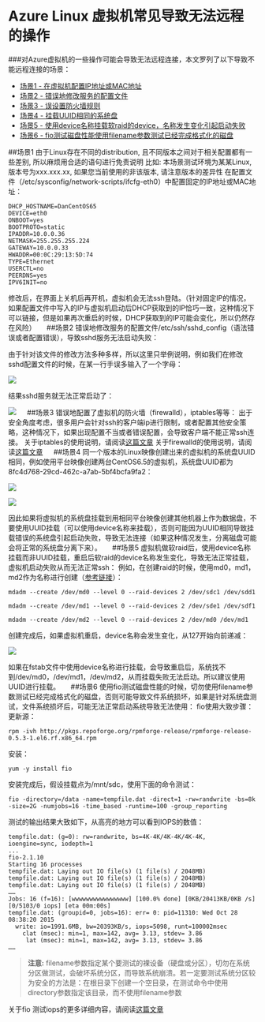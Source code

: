 <properties 
	pageTitle="Azure linux虚拟机常见导致无法远程的操作" 
	description="对Azure虚拟机的一些操作可能会导致无法远程连接，本文罗列了些常见的场景。" 
	services="virtual machine" 
	documentationCenter="" 
	authors=""
	manager="" 
	editor=""/>
<tags ms.service="virtual-machines-aog" ms.date="" wacn.date="07/06/2016"/>

# Azure Linux 虚拟机常见导致无法远程的操作

###对Azure虚拟机的一些操作可能会导致无法远程连接，本文罗列了以下导致不能远程连接的场景：

- [场景1 - 在虚拟机配置IP地址或MAC地址](#scenario01)
- [场景2 - 错误地修改服务的配置文件](#scenario02)
- [场景3 - 误设置防火墙规则](#scenario03)
- [场景4 - 挂载UUID相同的系统盘](#scenario04)
- [场景5 - 使用device名称挂载软raid的device，名称发生变化引起启动失败](#scenario05)
- [场景6 - fio测试磁盘性能使用filename参数测试已经完成格式化的磁盘](#scenario06)


##<a id="scenario01"></a>场景1 
由于Linux存在不同的distribution, 且不同版本之间对于相关配置都有一些差别, 所以麻烦用合适的语句进行免责说明
比如:
本场景测试环境为某某Linux, 版本号为xxx.xxx.xx, 如果您当前使用的非该版本, 请注意版本的差异性
在配置文件（/etc/sysconfig/network-scripts/ifcfg-eth0）中配置固定的IP地址或MAC地址：

	DHCP_HOSTNAME=DanCentOS65
	DEVICE=eth0
	ONBOOT=yes
	BOOTPROTO=static
	IPADDR=10.0.0.36
	NETMASK=255.255.255.224
	GATEWAY=10.0.0.33
	HWADDR=00:0C:29:13:5D:74
	TYPE=Ethernet
	USERCTL=no
	PEERDNS=yes
	IPV6INIT=no

修改后，在界面上关机后再开机，虚拟机会无法ssh登陆。（针对固定IP的情况，如果配置文件中写入的IP与虚拟机启动后DHCP获取到的IP恰巧一致，这种情况下可以链接，但是如果再次重启的时候，DHCP获取到的IP可能会变化，所以仍然存在风险）
 
##<a id="scenario02"></a>场景2 
错误地修改服务的配置文件/etc/ssh/sshd_config（语法错误或者配置错误），导致sshd服务无法启动失败：

由于针对该文件的修改方法多种多样，所以这里只举例说明，例如我们在修改sshd配置文件的时候，在某一行手误多输入了一个字母：

![](./media/aog-virtual-machines-linux-scenarios-unable-to-remote/scenario-02-01.png) 
 
结果sshd服务就无法正常启动了：

 ![](./media/aog-virtual-machines-linux-scenarios-unable-to-remote/scenario-02-02.png) 
 
##<a id="scenario03"></a>场景3
错误地配置了虚拟机的防火墙（firewalld），iptables等等：
出于安全角度考虑，很多用户会针对ssh的客户端ip进行限制，或者配置其他安全策略，这种情况下，如果出现配置不当或者错误配置，会导致客户端不能正常ssh连接。
关于iptables的使用说明，请阅读[这篇文章](https://wiki.centos.org/HowTos/Network/IPTables)
关于firewalld的使用说明，请阅读[这篇文章](https://access.redhat.com/documentation/zh-CN/Red_Hat_Enterprise_Linux/7/html/Security_Guide/sec-Using_Firewalls.html#sec-Introduction_to_firewalld)
 
##<a id="scenario04"></a>场景4 
同一个版本的Linux映像创建出来的虚拟机的系统盘UUID相同，例如使用平台映像创建两台CentOS6.5的虚拟机，系统盘UUID都为8fc4d768-29cd-462c-a7ab-5bf4bcfa9fa2：

  ![](./media/aog-virtual-machines-linux-scenarios-unable-to-remote/scenario-04-01.png) 

  ![](./media/aog-virtual-machines-linux-scenarios-unable-to-remote/scenario-04-02.png) 
 
因此如果将虚拟机的系统盘挂载到用相同平台映像创建其他机器上作为数据盘，不要使用UUID挂载（可以使用device名称来挂载），否则可能因为UUID相同导致挂载错误的系统盘引起启动失败，导致无法连接（如果这种情况发生，分离磁盘可能会将正常的系统盘分离下来）。
 
##<a id="scenario05"></a>场景5 
虚拟机做软raid后，使用device名称挂载而非UUID挂载，重启后软raid的device名称发生变化，导致无法正常挂载，虚拟机启动失败从而无法正常ssh：
例如，在创建raid的时候，使用md0，md1，md2作为名称进行创建（[参考链接](/documentation/articles/virtual-machines-linux-configure-raid/)）：

`mdadm --create /dev/md0 --level 0 --raid-devices 2 /dev/sdc1 /dev/sdd1`

`mdadm --create /dev/md1 --level 0 --raid-devices 2 /dev/sde1 /dev/sdf1`

`mdadm --create /dev/md2 --level 0 --raid-devices 2 /dev/md0 /dev/md1`

创建完成后，如果虚拟机重启，device名称会发生变化，从127开始向前递减：
 
  ![](./media/aog-virtual-machines-linux-scenarios-unable-to-remote/scenario-05-01.png) 

如果在fstab文件中使用device名称进行挂载，会导致重启后，系统找不到/dev/md0，/dev/md1，/dev/md2，从而挂载失败无法启动。所以建议使用UUID进行挂载。
 
##<a id="scenario06"></a>场景6
使用fio测试磁盘性能的时候，切勿使用filename参数测试已经完成格式化的磁盘，否则可能导致文件系统损坏，如果是针对系统盘测试，文件系统损坏后，可能无法正常启动系统导致无法使用：
fio使用大致步骤：
更新源：

	rpm -ivh http://pkgs.repoforge.org/rpmforge-release/rpmforge-release-0.5.3-1.el6.rf.x86_64.rpm

安装：

	yum -y install fio
 
安装完成后，假设挂载点为/mnt/sdc，使用下面的命令测试：

`fio -directory=/data -name=tempfile.dat -direct=1 -rw=randwrite -bs=8k -size=2G -numjobs=16 -time_based -runtime=100 -group_reporting`
 
测试的输出结果大致如下，从高亮的地方可以看到IOPS的数值：

	tempfile.dat: (g=0): rw=randwrite, bs=4K-4K/4K-4K/4K-4K, ioengine=sync, iodepth=1
	...
	fio-2.1.10
	Starting 16 processes
	tempfile.dat: Laying out IO file(s) (1 file(s) / 2048MB)
	tempfile.dat: Laying out IO file(s) (1 file(s) / 2048MB)
	tempfile.dat: Laying out IO file(s) (1 file(s) / 2048MB)
	……
	Jobs: 16 (f=16): [wwwwwwwwwwwwwwww] [100.0% done] [0KB/20413KB/0KB /s] [0/5103/0 iops] [eta 00m:00s]
	tempfile.dat: (groupid=0, jobs=16): err= 0: pid=11310: Wed Oct 28 08:38:20 2015
	  write: io=1991.6MB, bw=20393KB/s, iops=5098, runt=100002msec
	    clat (msec): min=1, max=142, avg= 3.13, stdev= 3.86
	     lat (msec): min=1, max=142, avg= 3.13, stdev= 3.86
	……

>**注意:**
filename参数指定某个要测试的裸设备（硬盘或分区），切勿在系统分区做测试，会破坏系统分区，而导致系统崩溃。若一定要测试系统分区较为安全的方法是：在根目录下创建一个空目录，在测试命令中使用directory参数指定该目录，而不使用filename参数

关于fio 测试iops的更多详细内容，请阅读[这篇文章](http://blog.csdn.net/commsea/article/details/11797011)
 


